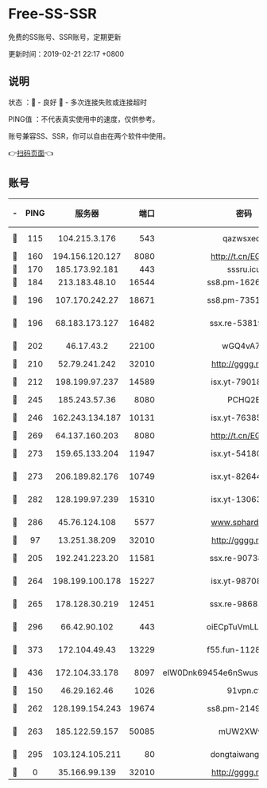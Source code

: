 # Free-SS-SSR

免费的SS账号、SSR账号，定期更新

更新时间：2019-02-21 22:17 +0800

## 说明

状态     ：🙂 - 良好 🙁 - 多次连接失败或连接超时

PING值   ：不代表真实使用中的速度，仅供参考。

账号兼容SS、SSR，你可以自由在两个软件中使用。

👉[扫码页面](https://liesauer.github.io/free-ss-ssr.github.io/)👈

## 账号

|-|PING|服务器|端口|密码|加密方式|区域|
|:----:|:----:|:-----:|-----:|:----:|:----:|:----:|
|🙂|115|104.215.3.176|543|qazwsxedc|aes-256-gcm|JP|
|🙂|160|194.156.120.127|8080|http://t.cn/EGJIyrl|rc4-md5|RU|
|🙂|170|185.173.92.181|443|sssru.icu|rc4-md5|RU|
|🙂|184|213.183.48.10|16544|ss8.pm-16263031|rc4-md5|RU|
|🙂|196|107.170.242.27|18671|ss8.pm-73518154|aes-256-cfb|US|
|🙂|196|68.183.173.127|16482|ssx.re-53819534|aes-256-cfb|US|
|🙂|202|46.17.43.2|22100|wGQ4vA7D|aes-256-gcm|RU|
|🙂|210|52.79.241.242|32010|http://gggg.rocks|chacha20|KR|
|🙂|212|198.199.97.237|14589|isx.yt-79018658|aes-256-cfb|US|
|🙂|245|185.243.57.36|8080|PCHQ2E|rc4-md5|US|
|🙂|246|162.243.134.187|10131|isx.yt-76385286|aes-256-cfb|US|
|🙂|269|64.137.160.203|8080|http://t.cn/EGJIyrl|rc4-md5|CA|
|🙂|273|159.65.133.204|11947|isx.yt-54180036|aes-256-cfb|SG|
|🙂|273|206.189.82.176|10749|isx.yt-82644423|aes-256-cfb|SG|
|🙂|282|128.199.97.239|15310|isx.yt-13063955|aes-256-cfb|SG|
|🙂|286|45.76.124.108|5577|www.sphard.com|aes-256-cfb|AU|
|🙂|97|13.251.38.209|32010|http://gggg.rocks|chacha20|SG|
|🙂|205|192.241.223.20|11581|ssx.re-90738026|aes-256-cfb|US|
|🙂|264|198.199.100.178|15227|isx.yt-98708558|aes-256-cfb|US|
|🙂|265|178.128.30.219|12451|ssx.re-98681435|aes-256-cfb|SG|
|🙂|296|66.42.90.102|443|oiECpTuVmLLxk4Ts|aes-256-cfb|US|
|🙂|373|172.104.49.43|13229|f55.fun-11286035|aes-256-cfb|SG|
|🙂|436|172.104.33.178|8097|eIW0Dnk69454e6nSwuspv9DmS201tQ0D|aes-256-cfb|SG|
|🙁|150|46.29.162.46|1026|91vpn.cf|rc4-md5|RU|
|🙁|262|128.199.154.243|19674|ss8.pm-21493386|aes-256-cfb|SG|
|🙁|263|185.122.59.157|50085|mUW2XWw8|aes-256-cfb|GB|
|🙁|295|103.124.105.211|80|dongtaiwang.com|aes-256-cfb|US|
|🙁|0|35.166.99.139|32010|http://gggg.rocks|chacha20|US|

